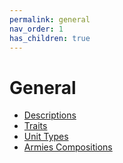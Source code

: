 ```yaml
---
permalink: general
nav_order: 1
has_children: true
---
```


# General

- [Descriptions](descriptions)
- [Traits](traits)
- [Unit Types](unit_types)
- [Armies Compositions](armies_compositions)
